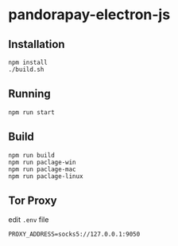 # pandorapay-electron-js

## Installation
```
npm install
./build.sh
```

## Running
```
npm run start
```

## Build
```
npm run build
npm run paclage-win
npm run paclage-mac
npm run paclage-linux
```

## Tor Proxy
edit `.env` file
```
PROXY_ADDRESS=socks5://127.0.0.1:9050
```